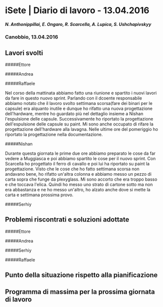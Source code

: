 

# iSete | Diario di lavoro - 13.04.2016
##### N. Anthonippillai, E. Ongaro, R. Scarcella, A. Lupica, S. Ushchapivskyy
### Canobbio, 13.04.2016

## Lavori svolti
#####Ettore

#####Andrea

#####Raffaele

Nel corso della mattinata abbiamo fatto una riunione e spartito i nuovi lavori da fare in questo nuovo sprint.
Parlando con il dcoente responsabile abbiamo notato che il lavoro svolto settimana scorsa(fare dei binari per le capsule) era alquanto inutile e dunque ho rifatto una nuova progettazione dell'hardware, mentre ho guardato più nel dettaglio insieme a Nishan l'espulsione delle capsule.
Successivamente ho riportato la progettazione dell'espulsione delle capsule su paint.
Mi sono anche occupato di rifare la progettazione dell'hardware alla lavagna.
Nelle ultime ore del pomeriggio ho riportato la progettazione nella documentazione.

#####Nishan

Durante questa giornata le prime due ore abbiamo preparato le cose da far vedere a Muggiasca e poi abbiamo spartito le cose
per il nuovo sprint.
Con Scarcella ho progettato il ferro di cavallo e poi lui ha riportato su paint la progettazione.
Visto che le cose che ho fatto settimana scorsa non andavano bene, ho rifatto un'altra colonna e abbiamo messo un pezzo di carta sopra che funge da plexyglass. Mi sono accorto che era troppo basso e che toccava l'elica. Quindi ho messo uno strato di cartone sotto ma non era abbastanza e ne ho messo un'altro, ho alzato anche dove si mette la carta e settimana prossima provo.


#####Serhiy


##  Problemi riscontrati e soluzioni adottate
#####Ettore

#####Andrea

#####Serhiy

#####Raffaele

##  Punto della situazione rispetto alla pianificazione


## Programma di massima per la prossima giornata di lavoro
